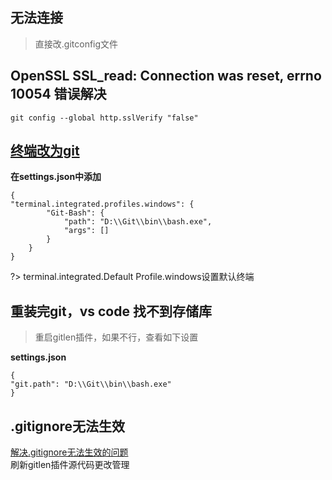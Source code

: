 ## 无法连接

> 直接改.gitconfig文件

## OpenSSL SSL_read: Connection was reset, errno 10054 错误解决

```
git config --global http.sslVerify "false"
```

## [终端改为git](https://code.visualstudio.com/docs/editor/integrated-terminal#_configuration)

**在settings.json中添加** 
```
{
"terminal.integrated.profiles.windows": {
        "Git-Bash": {
            "path": "D:\\Git\\bin\\bash.exe",
            "args": []
        }
    }
}
```

?> terminal.integrated.Default Profile.windows设置默认终端

## 重装完git，vs code 找不到存储库

> 重启gitlen插件，如果不行，查看如下设置

**settings.json**
```
{
"git.path": "D:\\Git\\bin\\bash.exe"
}
```

## .gitignore无法生效

[解决.gitignore无法生效的问题](https://www.jianshu.com/p/ddd248164a5d?utm_medium=reader_share&utm_content=note)  
刷新gitlen插件源代码更改管理